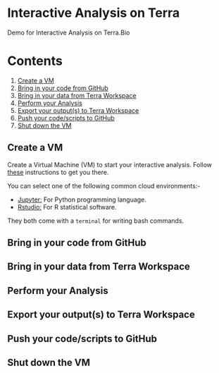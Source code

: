 # Interactive Analysis on Terra

Demo for Interactive Analysis on Terra.Bio

# Contents

1. [Create a VM](#create-vm)
2. [Bring in your code from GitHub](#bring-code)
3. [Bring in your data from Terra Workspace](#bring-data)
4. [Perform your Analysis](#peform-analysis)
5. [Export your output(s) to Terra Workspace](#export-output)
6. [Push your code/scripts to GitHub](#version-control-code)
7. [Shut down the VM](#shut-vm)



## Create a VM

Create a Virtual Machine (VM) to start your interactive analysis. Follow [these](https://support.terra.bio/hc/en-us/articles/360038125912-Your-interactive-analysis-VM-Cloud-Environment#h_01EWE22VY089T7SVA9J403CD48) instructions to get you there.

You can select one of the following common cloud environments:-

- [Jupyter:](https://support.terra.bio/hc/en-us/articles/5075814468379-Starting-and-customizing-your-Jupyter-app) For Python programming language.
- [Rstudio:](https://support.terra.bio/hc/en-us/articles/5075722115227) For R statistical software.

They both come with a `terminal` for writing bash commands.

## Bring in your code from GitHub
## Bring in your data from Terra Workspace
## Perform your Analysis
## Export your output(s) to Terra Workspace
## Push your code/scripts to GitHub
## Shut down the VM
